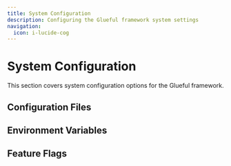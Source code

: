 ```yaml
---
title: System Configuration
description: Configuring the Glueful framework system settings
navigation:
  icon: i-lucide-cog
---
```


# System Configuration

This section covers system configuration options for the Glueful framework.

## Configuration Files

## Environment Variables

## Feature Flags
